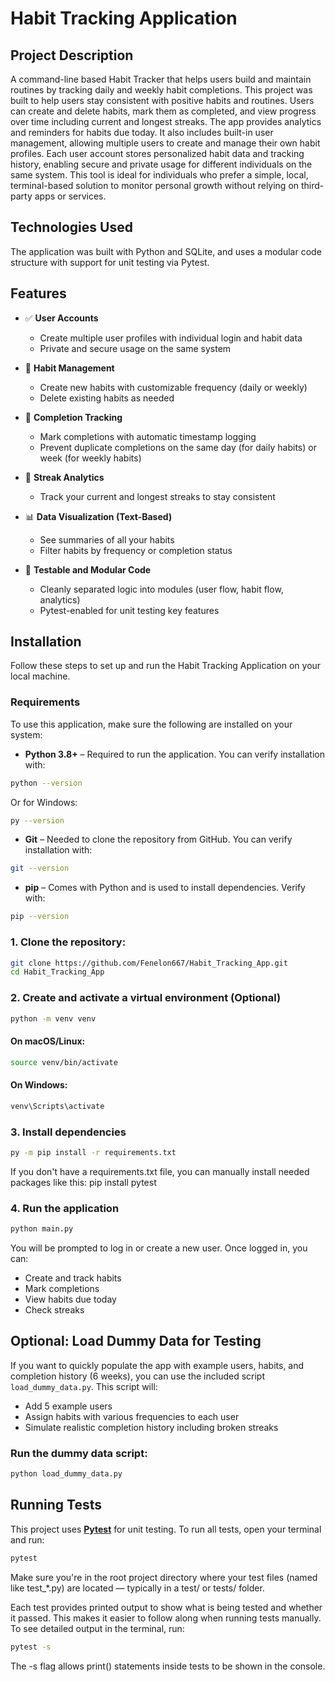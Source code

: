 # Habit Tracking Application
## Project Description
A command-line based Habit Tracker that helps users build and maintain routines by tracking daily and weekly habit completions. 
This project was built to help users stay consistent with positive habits and routines. 
Users can create and delete habits, mark them as completed, and view progress over time including current and longest streaks. 
The app provides analytics and reminders for habits due today.
It also includes built-in user management, allowing multiple users to create and manage their own habit profiles. 
Each user account stores personalized habit data and tracking history, enabling secure and private usage for different individuals on the same system.
This tool is ideal for individuals who prefer a simple, local, terminal-based solution to monitor personal growth without relying on third-party apps or services. 


## Technologies Used
The application was built with Python and SQLite, and uses a modular code structure with support for unit testing via Pytest.

## Features
- ✅ **User Accounts**
  - Create multiple user profiles with individual login and habit data
  - Private and secure usage on the same system

- 📝 **Habit Management**
  - Create new habits with customizable frequency (daily or weekly)
  - Delete existing habits as needed

- 📅 **Completion Tracking**
  - Mark completions with automatic timestamp logging
  - Prevent duplicate completions on the same day (for daily habits) or week (for weekly habits)

- 🔁 **Streak Analytics**
  - Track your current and longest streaks to stay consistent

- 📊 **Data Visualization (Text-Based)**
  - See summaries of all your habits
  - Filter habits by frequency or completion status

- 🧪 **Testable and Modular Code**
  - Cleanly separated logic into modules (user flow, habit flow, analytics)
  - Pytest-enabled for unit testing key features
 
## Installation
Follow these steps to set up and run the Habit Tracking Application on your local machine.

### Requirements
To use this application, make sure the following are installed on your system:
- **Python 3.8+** – Required to run the application. You can verify installation with:
```bash
python --version
```
Or for Windows:
```bash
py --version
```
- **Git** – Needed to clone the repository from GitHub. You can verify installation with:
```bash
git --version
```
- **pip** – Comes with Python and is used to install dependencies. Verify with:
```bash
pip --version
```

  

   
### 1. Clone the repository:
   ```bash
   git clone https://github.com/Fenelon667/Habit_Tracking_App.git
   cd Habit_Tracking_App
   ```

### 2. Create and activate a virtual environment (Optional)
  ```bash
  python -m venv venv
  ```
  #### On macOS/Linux:
  ```bash
  source venv/bin/activate
  ```
  #### On Windows:
  ```bash
  venv\Scripts\activate
  ```
  
### 3. Install dependencies
  ```bash
  py -m pip install -r requirements.txt
  ```
If you don't have a requirements.txt file, you can manually install needed packages like this:
pip install pytest

### 4. Run the application
  ```bash
  python main.py
  ```
  You will be prompted to log in or create a new user. Once logged in, you can:
- Create and track habits
- Mark completions
- View habits due today
- Check streaks

## Optional: Load Dummy Data for Testing
If you want to quickly populate the app with example users, habits, and completion history (6 weeks), you can use the included script `load_dummy_data.py`.
This script will:
- Add 5 example users
- Assign habits with various frequencies to each user
- Simulate realistic completion history including broken streaks

### Run the dummy data script:
```bash
python load_dummy_data.py
```

## Running Tests
This project uses **[Pytest](https://docs.pytest.org/)** for unit testing.
To run all tests, open your terminal and run:
```bash
pytest
```
Make sure you're in the root project directory where your test files (named like test_*.py) are located — typically in a test/ or tests/ folder.

Each test provides printed output to show what is being tested and whether it passed. This makes it easier to follow along when running tests manually.
To see detailed output in the terminal, run:
```bash
pytest -s
```
The -s flag allows print() statements inside tests to be shown in the console.


